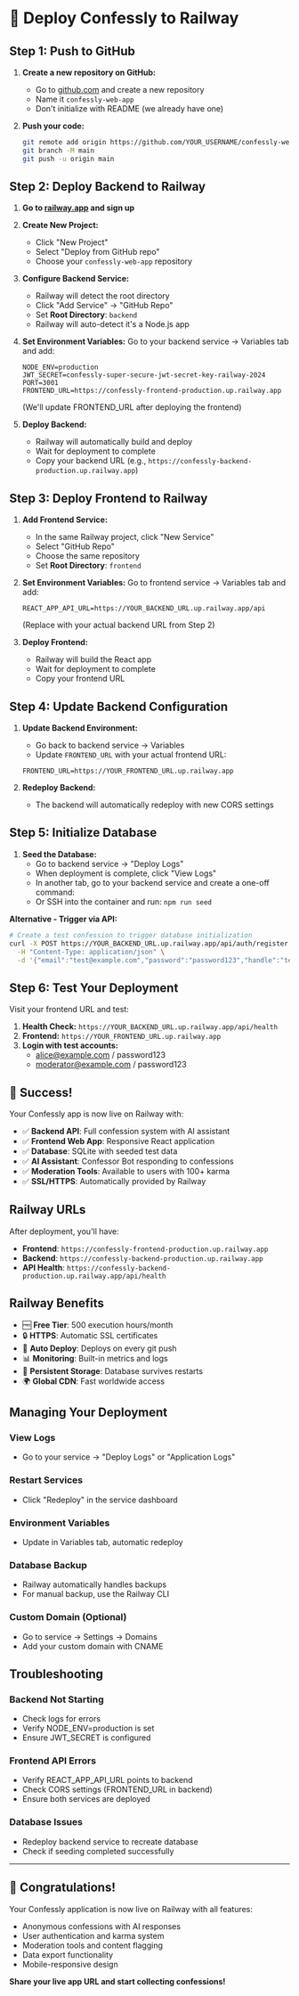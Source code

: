 # 🚂 Deploy Confessly to Railway

## Step 1: Push to GitHub

1. **Create a new repository on GitHub:**
   - Go to [github.com](https://github.com) and create a new repository
   - Name it `confessly-web-app`
   - Don't initialize with README (we already have one)

2. **Push your code:**
   ```bash
   git remote add origin https://github.com/YOUR_USERNAME/confessly-web-app.git
   git branch -M main
   git push -u origin main
   ```

## Step 2: Deploy Backend to Railway

1. **Go to [railway.app](https://railway.app) and sign up**

2. **Create New Project:**
   - Click "New Project"
   - Select "Deploy from GitHub repo"
   - Choose your `confessly-web-app` repository

3. **Configure Backend Service:**
   - Railway will detect the root directory
   - Click "Add Service" → "GitHub Repo"
   - Set **Root Directory**: `backend`
   - Railway will auto-detect it's a Node.js app

4. **Set Environment Variables:**
   Go to your backend service → Variables tab and add:
   ```
   NODE_ENV=production
   JWT_SECRET=confessly-super-secure-jwt-secret-key-railway-2024
   PORT=3001
   FRONTEND_URL=https://confessly-frontend-production.up.railway.app
   ```
   (We'll update FRONTEND_URL after deploying the frontend)

5. **Deploy Backend:**
   - Railway will automatically build and deploy
   - Wait for deployment to complete
   - Copy your backend URL (e.g., `https://confessly-backend-production.up.railway.app`)

## Step 3: Deploy Frontend to Railway

1. **Add Frontend Service:**
   - In the same Railway project, click "New Service"
   - Select "GitHub Repo" 
   - Choose the same repository
   - Set **Root Directory**: `frontend`

2. **Set Environment Variables:**
   Go to frontend service → Variables tab and add:
   ```
   REACT_APP_API_URL=https://YOUR_BACKEND_URL.up.railway.app/api
   ```
   (Replace with your actual backend URL from Step 2)

3. **Deploy Frontend:**
   - Railway will build the React app
   - Wait for deployment to complete
   - Copy your frontend URL

## Step 4: Update Backend Configuration

1. **Update Backend Environment:**
   - Go back to backend service → Variables
   - Update `FRONTEND_URL` with your actual frontend URL:
   ```
   FRONTEND_URL=https://YOUR_FRONTEND_URL.up.railway.app
   ```

2. **Redeploy Backend:**
   - The backend will automatically redeploy with new CORS settings

## Step 5: Initialize Database

1. **Seed the Database:**
   - Go to backend service → "Deploy Logs"  
   - When deployment is complete, click "View Logs"
   - In another tab, go to your backend service and create a one-off command:
   - Or SSH into the container and run: `npm run seed`

**Alternative - Trigger via API:**
```bash
# Create a test confession to trigger database initialization
curl -X POST https://YOUR_BACKEND_URL.up.railway.app/api/auth/register \
  -H "Content-Type: application/json" \
  -d '{"email":"test@example.com","password":"password123","handle":"test_user"}'
```

## Step 6: Test Your Deployment

Visit your frontend URL and test:

1. **Health Check:** `https://YOUR_BACKEND_URL.up.railway.app/api/health`
2. **Frontend:** `https://YOUR_FRONTEND_URL.up.railway.app`
3. **Login with test accounts:**
   - alice@example.com / password123
   - moderator@example.com / password123

## 🎉 Success!

Your Confessly app is now live on Railway with:

- ✅ **Backend API**: Full confession system with AI assistant
- ✅ **Frontend Web App**: Responsive React application  
- ✅ **Database**: SQLite with seeded test data
- ✅ **AI Assistant**: Confessor Bot responding to confessions
- ✅ **Moderation Tools**: Available to users with 100+ karma
- ✅ **SSL/HTTPS**: Automatically provided by Railway

## Railway URLs

After deployment, you'll have:
- **Frontend**: `https://confessly-frontend-production.up.railway.app`
- **Backend**: `https://confessly-backend-production.up.railway.app`
- **API Health**: `https://confessly-backend-production.up.railway.app/api/health`

## Railway Benefits

- 🆓 **Free Tier**: 500 execution hours/month
- 🔒 **HTTPS**: Automatic SSL certificates
- 🚀 **Auto Deploy**: Deploys on every git push
- 📊 **Monitoring**: Built-in metrics and logs
- 💾 **Persistent Storage**: Database survives restarts
- 🌍 **Global CDN**: Fast worldwide access

## Managing Your Deployment

### View Logs
- Go to your service → "Deploy Logs" or "Application Logs"

### Restart Services
- Click "Redeploy" in the service dashboard

### Environment Variables
- Update in Variables tab, automatic redeploy

### Database Backup
- Railway automatically handles backups
- For manual backup, use the Railway CLI

### Custom Domain (Optional)
- Go to service → Settings → Domains
- Add your custom domain with CNAME

## Troubleshooting

### Backend Not Starting
- Check logs for errors
- Verify NODE_ENV=production is set
- Ensure JWT_SECRET is configured

### Frontend API Errors
- Verify REACT_APP_API_URL points to backend
- Check CORS settings (FRONTEND_URL in backend)
- Ensure both services are deployed

### Database Issues
- Redeploy backend service to recreate database
- Check if seeding completed successfully

---

## 🎊 Congratulations!

Your Confessly application is now live on Railway with all features:
- Anonymous confessions with AI responses
- User authentication and karma system
- Moderation tools and content flagging
- Data export functionality
- Mobile-responsive design

**Share your live app URL and start collecting confessions!**